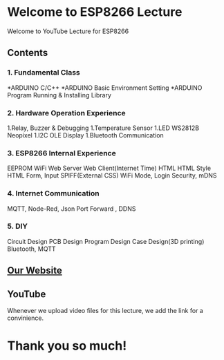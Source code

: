 ﻿# Welcome to ESP8266 Lecture

Welcome to YouTube Lecture for ESP8266 

## Contents
### 1. Fundamental Class
*ARDUINO C/C++ 
*ARDUINO Basic Environment Setting
*ARDUINO Program Running & Installing Library
### 2. Hardware Operation Experience
1.Relay, Buzzer & Debugging
1.Temperature Sensor
1.LED WS2812B Neopixel
1.I2C  OLE Display
1.Bluetooth Communication
### 3. ESP8266 Internal Experience
EEPROM
WiFi
Web Server
Web Client(Internet Time)
HTML
HTML Style
HTML Form, Input
SPIFF(External CSS)
WiFi Mode, Login Security, mDNS 
### 4. Internet Communication
MQTT, Node-Red, Json
Port Forward , DDNS
### 5. DIY 
Circuit Design
PCB  Design
Program Design
Case Design(3D printing)
Bluetooth, MQTT  

## [Our Website](https://GoGoCom.github.io/)


## YouTube

Whenever we upload video files for this lecture, we add the link for a convinience.

# Thank you so much!

